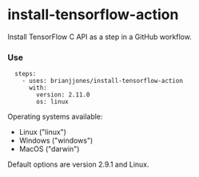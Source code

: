 # install-tensorflow-action
Install TensorFlow C API as a step in a GitHub workflow.

### Use

```
  steps:
    - uses: brianjjones/install-tensorflow-action
      with:
        version: 2.11.0
        os: linux
```

Operating systems available:
- Linux ("linux")
- Windows ("windows")
- MacOS ("darwin")

Default options are version 2.9.1 and Linux.
